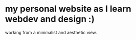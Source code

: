 # my personal website as I learn webdev and design :)
working from a minimalist and aesthetic view.
